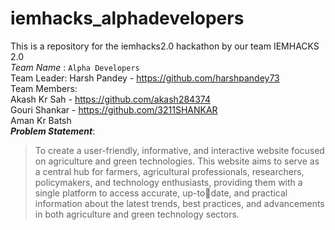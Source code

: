 # iemhacks_alphadevelopers
This is a repository for the iemhacks2.0 hackathon by our team IEMHACKS 2.0 <br>
*Team Name* : `Alpha Developers` <br>
Team Leader: Harsh Pandey - https://github.com/harshpandey73 <br>
Team Members: <br>
Akash Kr Sah - https://github.com/akash284374 <br>
Gouri Shankar - https://github.com/3211SHANKAR <br> 
Aman Kr Batsh <br>
***Problem Statement***: <br>
> To create a user-friendly, informative, and interactive website focused on agriculture and green technologies. This website aims to serve as a central hub for farmers, agricultural professionals, researchers, policymakers, and technology enthusiasts, providing them with a single platform to access accurate, up-todate, and practical information about the latest trends, best practices, and advancements in both agriculture and green technology sectors.
